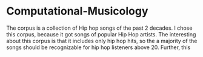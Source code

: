 # Computational-Musicology
The corpus is a collection of Hip hop songs of the past 2 decades. I chose this corpus, because it got songs of popular Hip Hop artists. The interesting about this corpus is that it includes only hip hop hits, so the a majority of the songs should be recognizable for hip hop listeners above 20.
Further, this 
